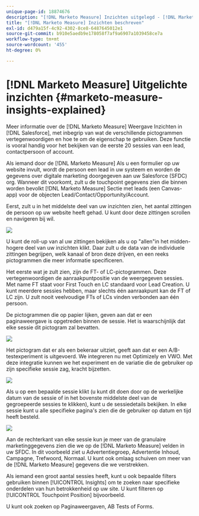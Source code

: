 ```yaml
---
unique-page-id: 18874676
description: "[!DNL Marketo Measure] Inzichten uitgelegd - [!DNL Marketo Measure] - Productdocumentatie"
title: "[!DNL Marketo Measure] Inzichten beschreven"
exl-id: d479a15f-4c92-4302-8ce8-6487645012e1
source-git-commit: b910e5aedb9e178058f7af9a6907a1039458ce7a
workflow-type: tm+mt
source-wordcount: '455'
ht-degree: 0%

---
```


# [!DNL Marketo Measure] Uitgelichte inzichten {#marketo-measure-insights-explained}

Meer informatie over de [!DNL Marketo Measure] Weergave Inzichten in [!DNL Salesforce], met inbegrip van wat de verschillende pictogrammen vertegenwoordigen en hoe te om de eigenschap te gebruiken. Deze functie is vooral handig voor het bekijken van de eerste 20 sessies van een lead, contactpersoon of account.

Als iemand door de [!DNL Marketo Measure] Als u een formulier op uw website invult, wordt de persoon een lead in uw systeem en worden de gegevens over digitale marketing doorgegeven aan uw Salesforce (SFDC) org. Wanneer dit voorkomt, zult u de touchpoint gegevens zien die binnen worden bevolkt [!DNL Marketo Measure] Sectie met leads (een Canvas-app) voor de objecten Lead/Contact/Opportunity/Account.

Eerst, zult u in het middelste deel van uw inzichten zien, het aantal zittingen de persoon op uw website heeft gehad. U kunt door deze zittingen scrollen en navigeren bij wil.

![](assets/1.png)

U kunt de roll-up van al uw zittingen bekijken als u op &quot;allen&quot;in het midden-hogere deel van uw inzichten klikt. Daar zult u de data van de individuele zittingen begrijpen, welk kanaal of bron deze drijven, en een reeks pictogrammen die meer informatie specificeren.

Het eerste wat je zult zien, zijn de FT- of LC-pictogrammen. Deze vertegenwoordigen de aanraakpuntpositie van de weergegeven sessies. Met name FT staat voor First Touch en LC standaard voor Lead Creation. U kunt meerdere sessies hebben, maar slechts één aanraakpunt kan de FT of LC zijn. U zult nooit veelvoudige FTs of LCs vinden verbonden aan één persoon.

De pictogrammen die op papier lijken, geven aan dat er een paginaweergave is opgetreden binnen de sessie. Het is waarschijnlijk dat elke sessie dit pictogram zal bevatten.

![](assets/2.png)

Het pictogram dat er als een bekeraar uitziet, geeft aan dat er een A/B-testexperiment is uitgevoerd. We integreren nu met Optimizely en VWO. Met deze integratie kunnen we het experiment en de variatie die de gebruiker op zijn specifieke sessie zag, kracht bijzetten.

![](assets/3.png)

Als u op een bepaalde sessie klikt (u kunt dit doen door op de werkelijke datum van de sessie of in het bovenste middelste deel van de gegroepeerde sessies te klikken), kunt u de sessiedetails bekijken. In elke sessie kunt u alle specifieke pagina&#39;s zien die de gebruiker op datum en tijd heeft besteld.

![](assets/4.png)

Aan de rechterkant van elke sessie kun je meer van de granulaire marketinggegevens zien die we op de [!DNL Marketo Measure] velden in uw SFDC. In dit voorbeeld ziet u Advertentiegroep, Advertentie Inhoud, Campagne, Trefwoord, Normaal. U kunt ook omlaag schuiven om meer van de [!DNL Marketo Measure] gegevens die we verstrekken.

Als iemand een groot aantal sessies heeft, kunt u ook bepaalde filters gebruiken binnen [!UICONTROL Insights] om te zoeken naar specifieke onderdelen van hun betrokkenheid op uw site. U kunt filteren op [!UICONTROL Touchpoint Position] bijvoorbeeld.

U kunt ook zoeken op Paginaweergaven, AB Tests of Forms.
